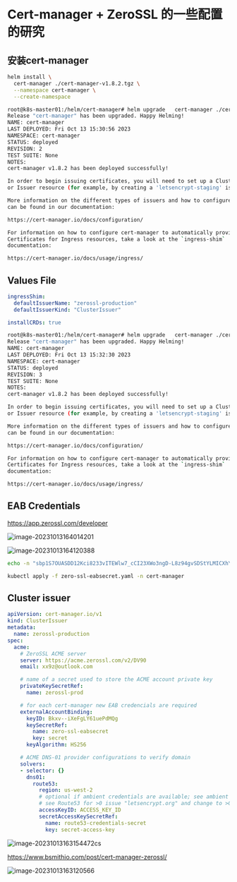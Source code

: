 





# Cert-manager + ZeroSSL 的一些配置的研究



## 安装cert-manager 



```sh
helm install \
  cert-manager ./cert-manager-v1.8.2.tgz \
  --namespace cert-manager \
  --create-namespace 
```

```bash
root@k8s-master01:/helm/cert-manager# helm upgrade   cert-manager ./cert-manager-v1.8.2.tgz   --namespace cert-manager   --create-namespace
Release "cert-manager" has been upgraded. Happy Helming!
NAME: cert-manager
LAST DEPLOYED: Fri Oct 13 15:30:56 2023
NAMESPACE: cert-manager
STATUS: deployed
REVISION: 2
TEST SUITE: None
NOTES:
cert-manager v1.8.2 has been deployed successfully!

In order to begin issuing certificates, you will need to set up a ClusterIssuer
or Issuer resource (for example, by creating a 'letsencrypt-staging' issuer).

More information on the different types of issuers and how to configure them
can be found in our documentation:

https://cert-manager.io/docs/configuration/

For information on how to configure cert-manager to automatically provision
Certificates for Ingress resources, take a look at the `ingress-shim`
documentation:

https://cert-manager.io/docs/usage/ingress/

```



## **Values File**

```yaml
ingressShim:
  defaultIssuerName: "zerossl-production"
  defaultIssuerKind: "ClusterIssuer"

installCRDs: true
```







```bash
root@k8s-master01:/helm/cert-manager# helm upgrade   cert-manager ./cert-manager-v1.8.2.tgz   --namespace cert-manager   --create-namespace -f values.yaml
Release "cert-manager" has been upgraded. Happy Helming!
NAME: cert-manager
LAST DEPLOYED: Fri Oct 13 15:32:30 2023
NAMESPACE: cert-manager
STATUS: deployed
REVISION: 3
TEST SUITE: None
NOTES:
cert-manager v1.8.2 has been deployed successfully!

In order to begin issuing certificates, you will need to set up a ClusterIssuer
or Issuer resource (for example, by creating a 'letsencrypt-staging' issuer).

More information on the different types of issuers and how to configure them
can be found in our documentation:

https://cert-manager.io/docs/configuration/

For information on how to configure cert-manager to automatically provision
Certificates for Ingress resources, take a look at the `ingress-shim`
documentation:

https://cert-manager.io/docs/usage/ingress/
```





## **EAB Credentials**

https://app.zerossl.com/developer

![image-20231013164014201](C:\Users\xx9z\AppData\Roaming\Typora\typora-user-images\image-20231013164014201.png)

![image-20231013164120388](C:\Users\xx9z\AppData\Roaming\Typora\typora-user-images\image-20231013164120388.png)



```bash
echo -n "sbp1S7OUASDD12Kci8233vITEWlw7_cCI23XWo3ngD-L8z94gvSDStYLMICXhYjp-CZXC4DDNFLwaz8iTVI0g" | base64 -w 0
```

```sh
kubectl apply -f zero-ssl-eabsecret.yaml -n cert-manager
```





## Cluster issuer

```yaml
apiVersion: cert-manager.io/v1
kind: ClusterIssuer
metadata:
  name: zerossl-production
spec:
  acme:
    # ZeroSSL ACME server
    server: https://acme.zerossl.com/v2/DV90
    email: xx9z@outlook.com

    # name of a secret used to store the ACME account private key
    privateKeySecretRef:
      name: zerossl-prod

    # for each cert-manager new EAB credencials are required
    externalAccountBinding:
      keyID: Bkxv--iXeFgLY61uePdMQg
      keySecretRef:
        name: zero-ssl-eabsecret
        key: secret
      keyAlgorithm: HS256

    # ACME DNS-01 provider configurations to verify domain
    solvers:
    - selector: {}
      dns01:
        route53:
          region: us-west-2
          # optional if ambient credentials are available; see ambient credentials documentation
          # see Route53 for >0 issue "letsencrypt.org" and change to >0 issue "sectigo.com"
          accessKeyID: ACCESS_KEY_ID
          secretAccessKeySecretRef:
            name: route53-credentials-secret
            key: secret-access-key
```

![image-20231013163154472](C:\Users\xx9z\AppData\Roaming\Typora\typora-user-images\image-20231013163154472.png)cs

https://www.bsmithio.com/post/cert-manager-zerossl/



![image-20231013163120566](C:\Users\xx9z\AppData\Roaming\Typora\typora-user-images\image-20231013163120566.png)


